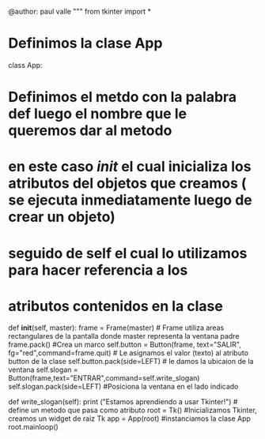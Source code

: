 @author: paul valle
"""
from tkinter import *
# Definimos la clase App 
class App:
# Definimos el metdo con la palabra def luego el nombre que le queremos dar al metodo
# en este caso _init_  el cual inicializa los atributos del objetos que creamos ( se ejecuta inmediatamente luego de crear un objeto)
# seguido de self el cual lo utilizamos para hacer referencia a los
# atributos contenidos en la clase    
 def __init__(self, master):
        frame = Frame(master) # Frame utiliza areas rectangulares de la pantalla donde master representa la ventana padre
        frame.pack() #Crea un marco
        self.button = Button(frame, text="SALIR", fg="red",command=frame.quit) # Le asignamos el valor (texto) al atributo button de la clase
        self.button.pack(side=LEFT) # le damos la ubicaion de la ventana
        self.slogan = Button(frame,text="ENTRAR",command=self.write_slogan)
        self.slogan.pack(side=LEFT) #Posiciona la ventana en el lado indicado 
        
 def write_slogan(self):
        print ("Estamos aprendiendo a usar Tkinter!")  # define un metodo que pasa como atributo 
root = Tk()  #Inicializamos Tkinter, creamos un widget de raiz Tk
app = App(root) #instanciamos la clase App
root.mainloop()
